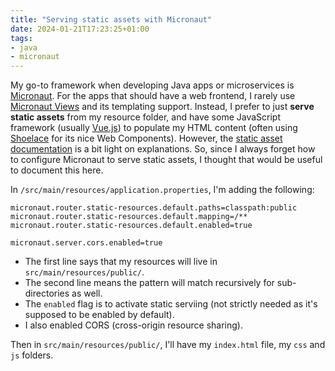 ```yaml
---
title: "Serving static assets with Micronaut"
date: 2024-01-21T17:23:25+01:00
tags:
- java
- micronaut
---
```


My go-to framework when developing Java apps or microservices is
[Micronaut](https://micronaut.io).
For the apps that should have a web frontend, I rarely use
[Micronaut Views](https://micronaut-projects.github.io/micronaut-views/latest/guide/)
and its templating support.
Instead, I prefer to just **serve static assets** from my resource folder,
and have some JavaScript framework (usually [Vue.js](https://vuejs.org/))
to populate my HTML content (often using
[Shoelace](https://shoelace.style/) for its nice Web Components).
However, the [static asset documentation](https://docs.micronaut.io/latest/guide/#staticResources)
is a bit light on explanations.
So, since I always forget how to configure Micronaut to serve static assets,
I thought that would be useful to document this here.

In `/src/main/resources/application.properties`, I'm adding the following:

```properties
micronaut.router.static-resources.default.paths=classpath:public
micronaut.router.static-resources.default.mapping=/**
micronaut.router.static-resources.default.enabled=true

micronaut.server.cors.enabled=true
```

* The first line says that my resources will live in `src/main/resources/public/`.
* The second line means the pattern will match recursively for sub-directories as well.
* The `enabled` flag is to activate static serviing (not strictly needed as it's supposed to be enabled by default).
* I also enabled CORS (cross-origin resource sharing).

Then in `src/main/resources/public/`, I'll have my `index.html` file,
my `css` and `js` folders.

